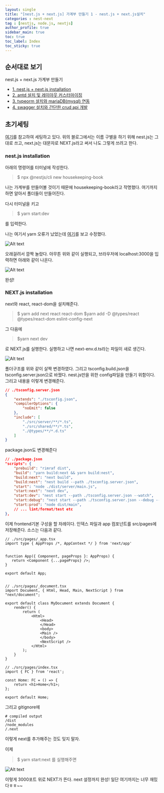 ```yaml
---
layout: single
title: "[nest.js + next.js] 가계부 만들기 1 - nest.js + next.js설치"
categories : nest-next
tag : [nestjs, node.js, nextjs]
author_profile: true
sidebar_main: true
toc: true
toc_label: Index
toc_sticky: true
---
```


## 순서대로 보기
nest.js + next.js 가계부 만들기                                            
- [1. nest.js + next.js installation](https://iamhmin.github.io/nest-next/housekeeping-book-1/) 
- [2. antd 설치 및 레이아웃 커스터마이징 ](https://iamhmin.github.io/nest-next/housekeeping-book-2/)       
- [3. typeorm 설치와 mariaDB(mysql) 연동 ](https://iamhmin.github.io/nest-next/housekeeping-book-3/) 
- [4. swagger 설치와 간단한 crud api 개발 ](https://iamhmin.github.io/nest-next/housekeeping-book-4/)  

## 초기세팅

[여기](https://dev.to/yakovlev_alexey/creating-a-project-with-nestjs-nextjs-3i1i)를 참고하여 세팅하고 있다. 위의 블로그에서는 이름 구별을 하기 위해 nest.js는 그대로 쓰고, next.js는 대문자로 NEXT.js라고 써서 나도 그렇게 쓰려고 한다.

### nest.js installation

아래의 명령어를 터미널에 작성한다.
>$ npx @nestjs/cli new housekeeping-book

나는 가계부를 만들어볼 것이기 때문에 housekeeping-book라고 작명했다. 여기까지 하면 알아서 폴더들이 만들어진다. 

다시 터미널을 키고

>$ yarn start:dev

를 입력한다.

나는 여기서 yarn 오류가 났었는데 
[여기](https://stackoverflow.com/questions/46013544/yarn-install-command-error-no-such-file-or-directory-install)를 보고 수정했다.

![Alt text](/assets/images/20220526_105305801.png)

오래걸려서 깜짝 놀랐다. 아무튼 위와 같이 실행되고,
브라우저에 localhost:3000을 입력하면 아래와 같이 나온다. 

![Alt text](/assets/images/20220525_185221035.png)

완성!

### NEXT.js installation

next와 react, react-dom을 설치해준다.

>$ yarn add next react react-dom
$yarn add -D @types/react @types/react-dom eslint-config-next

그 다음에 

>$yarn next dev 

로 NEXT.js를 실행한다. 실행하고 나면 next-env.d.ts라는 파일이 새로 생긴다.


![Alt text](/assets/images/20220526_113931429.png)

폴더구조를 위와 같이 살짝 변경하였다. 그리고 tsconfig.build.json을 tsconfig.server.json으로 바꿨다. nest.js만을 위한 config파일을 만들기 위함이다. 그리고 내용을 이렇게 변경해준다.

```json
// ./tsconfig.server.json
{
    "extends": "./tsconfig.json",
    "compilerOptions": {
        "noEmit": false
    },
    "include": [
        "./src/server/**/*.ts",
        "./src/shared/**/*.ts",
        "./@types/**/*.d.ts"
    ]
}
```

package.json도 변경해준다
```json
// ./package.json
"scripts": {
    "prebuild": "rimraf dist",
    "build": "yarn build:next && yarn build:nest",
    "build:next": "next build",
    "build:nest": "nest build --path ./tsconfig.server.json",
    "start": "node ./dist/server/main.js",
    "start:next": "next dev",
    "start:dev": "nest start --path ./tsconfig.server.json --watch",
    "start:debug": "nest start --path ./tsconfig.server.json --debug --watch",
    "start:prod": "node dist/main",
    // ... lint/format/test etc
},
```

이제 frontend기본 구성을 할 차례이다.
인덱스 파일과 app 컴포넌트를 src/pages에 저장해준다. 소스는 다음과 같다.

```
// ./src/pages/_app.tsx
import type { AppProps /*, AppContext */ } from 'next/app'


function App({ Component, pageProps }: AppProps) {
   return <Component {...pageProps} />;
}

export default App;


```

```
// ./src/pages/_document.tsx
import Document, { Html, Head, Main, NextScript } from "next/document";

export default class MyDocument extends Document {
    render() {
        return (
            <Html>
                <Head>
                </Head>
                <body>
                <Main />
                </body>
                <NextScript />
            </Html>
        );
    }
}
```



```
// ./src/pages/index.tsx
import { FC } from 'react';

const Home: FC = () => {
    return <h1>Home</h1>;
};

export default Home;
```

그리고 gitignore에 
```
# compiled output
/dist
/node_modules
/.next
```
이렇게 next를 추가해주는 것도 잊지 말자.


이제 
>$ yarn start:next
를 실행해주면

![Alt text](/assets/images/20220526_115145957.png)


이렇게 3000포트 위로 NEXT가 뜬다. 
next 설정까지 완성! 
일단 여기까지는 너무 재밌다ㅎㅎ~~
